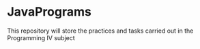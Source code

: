 # JavaPrograms
This repository will store the practices and tasks carried out in the Programming IV subject
